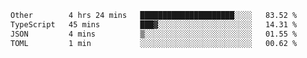 <!--START_SECTION:waka-->

```txt
Other        4 hrs 24 mins   █████████████████████░░░░   83.52 %
TypeScript   45 mins         ███▓░░░░░░░░░░░░░░░░░░░░░   14.31 %
JSON         4 mins          ▒░░░░░░░░░░░░░░░░░░░░░░░░   01.55 %
TOML         1 min           ░░░░░░░░░░░░░░░░░░░░░░░░░   00.62 %
```

<!--END_SECTION:waka-->